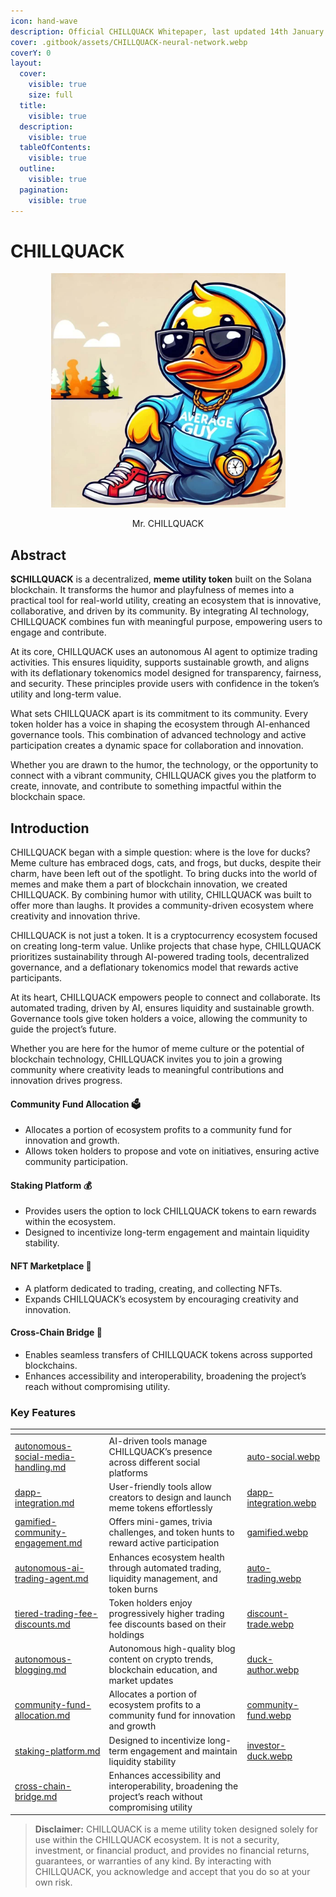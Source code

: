 ```yaml
---
icon: hand-wave
description: Official CHILLQUACK Whitepaper, last updated 14th January 2025
cover: .gitbook/assets/CHILLQUACK-neural-network.webp
coverY: 0
layout:
  cover:
    visible: true
    size: full
  title:
    visible: true
  description:
    visible: true
  tableOfContents:
    visible: true
  outline:
    visible: true
  pagination:
    visible: true
---
```


# CHILLQUACK

<div align="center"><figure><img src=".gitbook/assets/CHILLQUACK.jpeg" alt="Official token meme logo, Mr. CHILLQUACK" width="375"><figcaption><p>Mr. CHILLQUACK</p></figcaption></figure></div>

## Abstract

**$CHILLQUACK** is a decentralized, **meme utility token** built on the Solana blockchain. It transforms the humor and playfulness of memes into a practical tool for real-world utility, creating an ecosystem that is innovative, collaborative, and driven by its community. By integrating AI technology, CHILLQUACK combines fun with meaningful purpose, empowering users to engage and contribute.

At its core, CHILLQUACK uses an autonomous AI agent to optimize trading activities. This ensures liquidity, supports sustainable growth, and aligns with its deflationary tokenomics model designed for transparency, fairness, and security. These principles provide users with confidence in the token’s utility and long-term value.

What sets CHILLQUACK apart is its commitment to its community. Every token holder has a voice in shaping the ecosystem through AI-enhanced governance tools. This combination of advanced technology and active participation creates a dynamic space for collaboration and innovation.

Whether you are drawn to the humor, the technology, or the opportunity to connect with a vibrant community, CHILLQUACK gives you the platform to create, innovate, and contribute to something impactful within the blockchain space.

## Introduction

CHILLQUACK began with a simple question: where is the love for ducks? Meme culture has embraced dogs, cats, and frogs, but ducks, despite their charm, have been left out of the spotlight. To bring ducks into the world of memes and make them a part of blockchain innovation, we created CHILLQUACK. By combining humor with utility, CHILLQUACK was built to offer more than laughs. It provides a community-driven ecosystem where creativity and innovation thrive.

CHILLQUACK is not just a token. It is a cryptocurrency ecosystem focused on creating long-term value. Unlike projects that chase hype, CHILLQUACK prioritizes sustainability through AI-powered trading tools, decentralized governance, and a deflationary tokenomics model that rewards active participants.

At its heart, CHILLQUACK empowers people to connect and collaborate. Its automated trading, driven by AI, ensures liquidity and sustainable growth. Governance tools give token holders a voice, allowing the community to guide the project’s future.

Whether you are here for the humor of meme culture or the potential of blockchain technology, CHILLQUACK invites you to join a growing community where creativity leads to meaningful contributions and innovation drives progress.

#### Community Fund Allocation 🗳️ <a href="#community-fund-allocation" id="community-fund-allocation"></a>

* Allocates a portion of ecosystem profits to a community fund for innovation and growth.
* Allows token holders to propose and vote on initiatives, ensuring active community participation.

#### Staking Platform 💰 <a href="#staking-platform" id="staking-platform"></a>

* Provides users the option to lock CHILLQUACK tokens to earn rewards within the ecosystem.
* Designed to incentivize long-term engagement and maintain liquidity stability.

#### NFT Marketplace 🎨 <a href="#nft-marketplace" id="nft-marketplace"></a>

* A platform dedicated to trading, creating, and collecting NFTs.
* Expands CHILLQUACK’s ecosystem by encouraging creativity and innovation.

#### Cross-Chain Bridge 🌉 <a href="#cross-chain-bridge" id="cross-chain-bridge"></a>

* Enables seamless transfers of CHILLQUACK tokens across supported blockchains.
* Enhances accessibility and interoperability, broadening the project’s reach without compromising utility.

### Key Features

<table data-column-title-hidden data-view="cards" data-full-width="true"><thead><tr><th data-type="content-ref"></th><th></th><th data-hidden data-card-cover data-type="files"></th></tr></thead><tbody><tr><td><a href="key-features/autonomous-social-media-handling.md">autonomous-social-media-handling.md</a></td><td>AI-driven tools manage CHILLQUACK’s presence across different social platforms</td><td><a href=".gitbook/assets/auto-social.webp">auto-social.webp</a></td></tr><tr><td><a href="key-features/dapp-integration.md">dapp-integration.md</a></td><td>User-friendly tools allow creators to design and launch meme tokens effortlessly</td><td><a href=".gitbook/assets/dapp-integration.webp">dapp-integration.webp</a></td></tr><tr><td><a href="key-features/gamified-community-engagement.md">gamified-community-engagement.md</a></td><td>Offers mini-games, trivia challenges, and token hunts to reward active participation</td><td><a href=".gitbook/assets/gamified.webp">gamified.webp</a></td></tr><tr><td><a href="key-features/autonomous-ai-trading-agent.md">autonomous-ai-trading-agent.md</a></td><td>Enhances ecosystem health through automated trading, liquidity management, and token burns</td><td><a href=".gitbook/assets/auto-trading.webp">auto-trading.webp</a></td></tr><tr><td><a href="key-features/tiered-trading-fee-discounts.md">tiered-trading-fee-discounts.md</a></td><td>Token holders enjoy progressively higher trading fee discounts based on their holdings</td><td><a href=".gitbook/assets/discount-trade.webp">discount-trade.webp</a></td></tr><tr><td><a href="key-features/autonomous-blogging.md">autonomous-blogging.md</a></td><td>Autonomous high-quality blog content on crypto trends, blockchain education, and market updates</td><td><a href=".gitbook/assets/duck-author.webp">duck-author.webp</a></td></tr><tr><td><a href="key-features/community-fund-allocation.md">community-fund-allocation.md</a></td><td>Allocates a portion of ecosystem profits to a community fund for innovation and growth</td><td><a href=".gitbook/assets/community-fund.webp">community-fund.webp</a></td></tr><tr><td><a href="key-features/staking-platform.md">staking-platform.md</a></td><td>Designed to incentivize long-term engagement and maintain liquidity stability</td><td><a href=".gitbook/assets/investor-duck.webp">investor-duck.webp</a></td></tr><tr><td><a href="key-features/cross-chain-bridge.md">cross-chain-bridge.md</a></td><td>Enhances accessibility and interoperability, broadening the project’s reach without compromising utility</td><td></td></tr></tbody></table>

> **Disclaimer:** CHILLQUACK is a meme utility token designed solely for use within the CHILLQUACK ecosystem. It is not a security, investment, or financial product, and provides no financial returns, guarantees, or warranties of any kind. By interacting with CHILLQUACK, you acknowledge and accept that you do so at your own risk.
